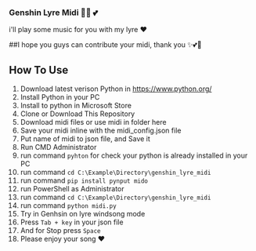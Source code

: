 ### Genshin Lyre Midi 🎼🎵 💕
i'll play some music for you with my lyre ❤

##I hope you guys can contribute your midi, thank you ✨💕🎼

## How To Use
1. Download latest verison Python in https://www.python.org/
2. Install Python in your PC
3. Install to python in Microsoft Store
4. Clone or Download This Repository
5. Download midi files or use midi in folder here
6. Save your midi inline with the midi_config.json file
7. Put name of midi to json file, and Save it
9. Run CMD Administrator
10. run command ```pyhton``` for check your python is already installed in your PC
11. run command ```cd C:\Example\Directory\genshin_lyre_midi```
12. run command ```pip install pynput mido```
13. run PowerShell as Administrator
14. run command ```cd C:\Example\Directory\genshin_lyre_midi```
15. run command ```python midi.py```
16. Try in Genhsin on lyre windsong mode
17. Press ```Tab + key``` in your json file
18. And for Stop press ```Space```
19. Please enjoy your song ❤

